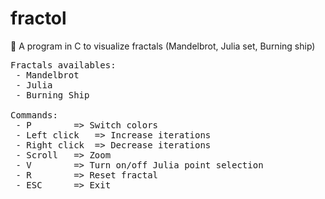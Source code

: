 # fractol

🌈 A program in C to visualize fractals (Mandelbrot, Julia set, Burning ship)<br/>

<pre>
Fractals availables:
 - Mandelbrot
 - Julia
 - Burning Ship

Commands:
 - P 		=> Switch colors
 - Left click 	=> Increase iterations
 - Right click 	=> Decrease iterations
 - Scroll 	=> Zoom
 - V 		=> Turn on/off Julia point selection
 - R 		=> Reset fractal
 - ESC		=> Exit
</pre>
